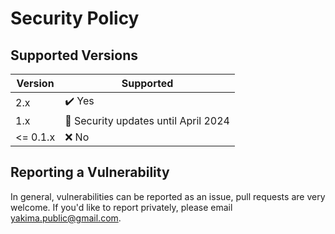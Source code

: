 # Security Policy

## Supported Versions

| Version  | Supported                            |
|----------|--------------------------------------|
| 2.x      | ✔️ Yes                               |
| 1.x      | 🔐 Security updates until April 2024 |
| <= 0.1.x | ❌ No                                 |

## Reporting a Vulnerability

In general, vulnerabilities can be reported as an issue, pull requests are very welcome. If you'd like to report privately, please email yakima.public@gmail.com.
